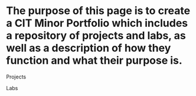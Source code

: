 <h1> The purpose of this page is to create a CIT Minor Portfolio which includes a repository of projects and labs, as well as a description of how they function and what their purpose is. </h1>

Projects

Labs
